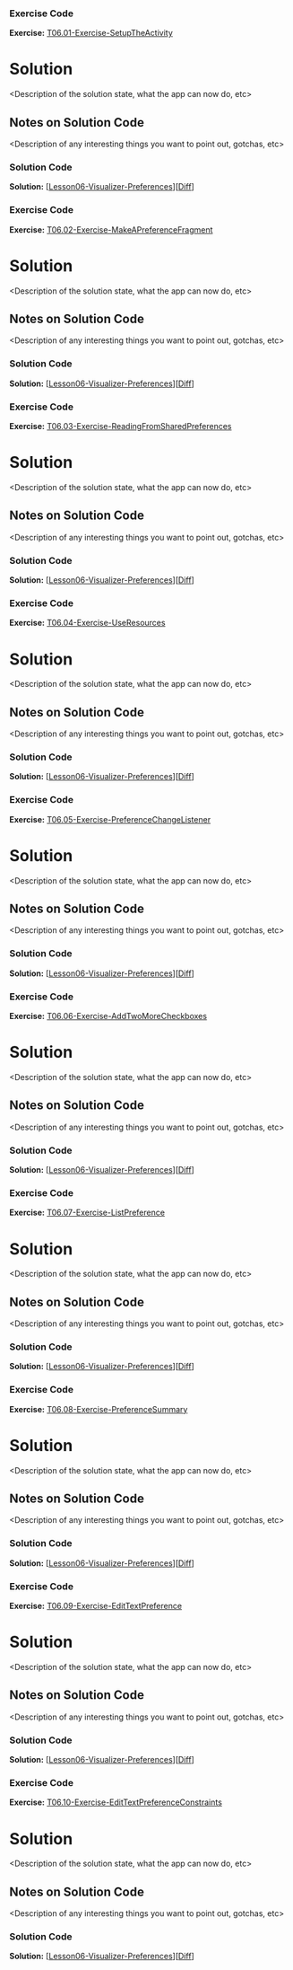 


### Exercise Code
**Exercise:** [T06.01-Exercise-SetupTheActivity](https://github.com/udacity/ud851-Exercises/tree/student/Lesson06-Visualizer-Preferences/T06.01-Exercise-SetupTheActivity)



# <Name of Node> Solution

<Description of the solution state, what the app can now do, etc>

## Notes on Solution Code

<Description of any interesting things you want to point out, gotchas, etc>

### Solution Code
**Solution:** [[Lesson06-Visualizer-Preferences](https://github.com/udacity/ud851-Exercises/tree/student/Lesson06-Visualizer-Preferences)][[Diff](https://github.com/udacity/ud851-Exercises/compare/T06.01-Exercise-SetupTheActivity...T06.01-Solution-SetupTheActivity)]



### Exercise Code
**Exercise:** [T06.02-Exercise-MakeAPreferenceFragment](https://github.com/udacity/ud851-Exercises/tree/student/Lesson06-Visualizer-Preferences/T06.02-Exercise-MakeAPreferenceFragment)



# <Name of Node> Solution

<Description of the solution state, what the app can now do, etc>

## Notes on Solution Code

<Description of any interesting things you want to point out, gotchas, etc>

### Solution Code
**Solution:** [[Lesson06-Visualizer-Preferences](https://github.com/udacity/ud851-Exercises/tree/student/Lesson06-Visualizer-Preferences)][[Diff](https://github.com/udacity/ud851-Exercises/compare/T06.02-Exercise-MakeAPreferenceFragment...T06.02-Solution-MakeAPreferenceFragment)]



### Exercise Code
**Exercise:** [T06.03-Exercise-ReadingFromSharedPreferences](https://github.com/udacity/ud851-Exercises/tree/student/Lesson06-Visualizer-Preferences/T06.03-Exercise-ReadingFromSharedPreferences)



# <Name of Node> Solution

<Description of the solution state, what the app can now do, etc>

## Notes on Solution Code

<Description of any interesting things you want to point out, gotchas, etc>

### Solution Code
**Solution:** [[Lesson06-Visualizer-Preferences](https://github.com/udacity/ud851-Exercises/tree/student/Lesson06-Visualizer-Preferences)][[Diff](https://github.com/udacity/ud851-Exercises/compare/T06.03-Exercise-ReadingFromSharedPreferences...T06.03-Solution-ReadingFromSharedPreferences)]



### Exercise Code
**Exercise:** [T06.04-Exercise-UseResources](https://github.com/udacity/ud851-Exercises/tree/student/Lesson06-Visualizer-Preferences/T06.04-Exercise-UseResources)



# <Name of Node> Solution

<Description of the solution state, what the app can now do, etc>

## Notes on Solution Code

<Description of any interesting things you want to point out, gotchas, etc>

### Solution Code
**Solution:** [[Lesson06-Visualizer-Preferences](https://github.com/udacity/ud851-Exercises/tree/student/Lesson06-Visualizer-Preferences)][[Diff](https://github.com/udacity/ud851-Exercises/compare/T06.04-Exercise-UseResources...T06.04-Solution-UseResources)]



### Exercise Code
**Exercise:** [T06.05-Exercise-PreferenceChangeListener](https://github.com/udacity/ud851-Exercises/tree/student/Lesson06-Visualizer-Preferences/T06.05-Exercise-PreferenceChangeListener)



# <Name of Node> Solution

<Description of the solution state, what the app can now do, etc>

## Notes on Solution Code

<Description of any interesting things you want to point out, gotchas, etc>

### Solution Code
**Solution:** [[Lesson06-Visualizer-Preferences](https://github.com/udacity/ud851-Exercises/tree/student/Lesson06-Visualizer-Preferences)][[Diff](https://github.com/udacity/ud851-Exercises/compare/T06.05-Exercise-PreferenceChangeListener...T06.05-Solution-PreferenceChangeListener)]



### Exercise Code
**Exercise:** [T06.06-Exercise-AddTwoMoreCheckboxes](https://github.com/udacity/ud851-Exercises/tree/student/Lesson06-Visualizer-Preferences/T06.06-Exercise-AddTwoMoreCheckboxes)



# <Name of Node> Solution

<Description of the solution state, what the app can now do, etc>

## Notes on Solution Code

<Description of any interesting things you want to point out, gotchas, etc>

### Solution Code
**Solution:** [[Lesson06-Visualizer-Preferences](https://github.com/udacity/ud851-Exercises/tree/student/Lesson06-Visualizer-Preferences)][[Diff](https://github.com/udacity/ud851-Exercises/compare/T06.06-Exercise-AddTwoMoreCheckboxes...T06.06-Solution-AddTwoMoreCheckboxes)]



### Exercise Code
**Exercise:** [T06.07-Exercise-ListPreference](https://github.com/udacity/ud851-Exercises/tree/student/Lesson06-Visualizer-Preferences/T06.07-Exercise-ListPreference)



# <Name of Node> Solution

<Description of the solution state, what the app can now do, etc>

## Notes on Solution Code

<Description of any interesting things you want to point out, gotchas, etc>

### Solution Code
**Solution:** [[Lesson06-Visualizer-Preferences](https://github.com/udacity/ud851-Exercises/tree/student/Lesson06-Visualizer-Preferences)][[Diff](https://github.com/udacity/ud851-Exercises/compare/T06.07-Exercise-ListPreference...T06.07-Solution-ListPreference)]



### Exercise Code
**Exercise:** [T06.08-Exercise-PreferenceSummary](https://github.com/udacity/ud851-Exercises/tree/student/Lesson06-Visualizer-Preferences/T06.08-Exercise-PreferenceSummary)



# <Name of Node> Solution

<Description of the solution state, what the app can now do, etc>

## Notes on Solution Code

<Description of any interesting things you want to point out, gotchas, etc>

### Solution Code
**Solution:** [[Lesson06-Visualizer-Preferences](https://github.com/udacity/ud851-Exercises/tree/student/Lesson06-Visualizer-Preferences)][[Diff](https://github.com/udacity/ud851-Exercises/compare/T06.08-Exercise-PreferenceSummary...T06.08-Solution-PreferenceSummary)]



### Exercise Code
**Exercise:** [T06.09-Exercise-EditTextPreference](https://github.com/udacity/ud851-Exercises/tree/student/Lesson06-Visualizer-Preferences/T06.09-Exercise-EditTextPreference)



# <Name of Node> Solution

<Description of the solution state, what the app can now do, etc>

## Notes on Solution Code

<Description of any interesting things you want to point out, gotchas, etc>

### Solution Code
**Solution:** [[Lesson06-Visualizer-Preferences](https://github.com/udacity/ud851-Exercises/tree/student/Lesson06-Visualizer-Preferences)][[Diff](https://github.com/udacity/ud851-Exercises/compare/T06.09-Exercise-EditTextPreference...T06.09-Solution-EditTextPreference)]



### Exercise Code
**Exercise:** [T06.10-Exercise-EditTextPreferenceConstraints](https://github.com/udacity/ud851-Exercises/tree/student/Lesson06-Visualizer-Preferences/T06.10-Exercise-EditTextPreferenceConstraints)



# <Name of Node> Solution

<Description of the solution state, what the app can now do, etc>

## Notes on Solution Code

<Description of any interesting things you want to point out, gotchas, etc>

### Solution Code
**Solution:** [[Lesson06-Visualizer-Preferences](https://github.com/udacity/ud851-Exercises/tree/student/Lesson06-Visualizer-Preferences)][[Diff](https://github.com/udacity/ud851-Exercises/compare/T06.10-Exercise-EditTextPreferenceConstraints...T06.10-Solution-EditTextPreferenceConstraints)]
